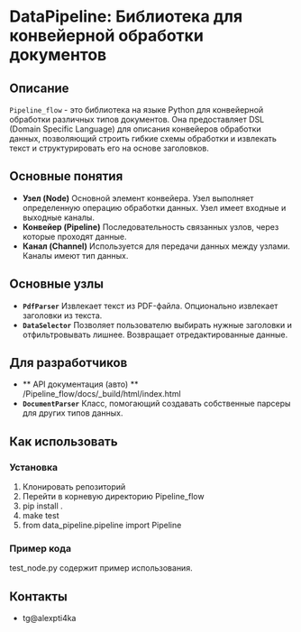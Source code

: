 # DataPipeline: Библиотека для конвейерной обработки документов

## Описание

`Pipeline_flow` - это библиотека на языке Python для конвейерной обработки различных типов документов. Она предоставляет DSL (Domain Specific Language) для описания конвейеров обработки данных, позволяющий строить гибкие схемы обработки и извлекать текст и структурировать его на основе заголовков.

## Основные понятия

*   **Узел (Node)** Основной элемент конвейера. Узел выполняет определенную операцию обработки данных. Узел имеет входные и выходные каналы.
*   **Конвейер (Pipeline)** Последовательность связанных узлов, через которые проходят данные.
*   **Канал (Channel)** Используется для передачи данных между узлами. Каналы имеют тип данных.

## Основные узлы

*   **`PdfParser`** Извлекает текст из PDF-файла. Опционально извлекает заголовки из текста.
*   **`DataSelector`** Позволяет пользователю выбирать нужные заголовки и отфильтровывать лишнее. Возвращает отредактированные данные.

## Для разработчиков


*   ** API документация (авто) ** /Pipeline_flow/docs/_build/html/index.html
*   **`DocumentParser`** Класс, помогающий создавать собственные парсеры для других типов данных.

## Как использовать

### Установка

1. Клонировать репозиторий
2. Перейти в корневую директорию Pipeline_flow
3. pip install .
4. make test
5. from data_pipeline.pipeline import Pipeline

### Пример кода

test_node.py содержит пример использования.

## Контакты

*   tg@alexpti4ka